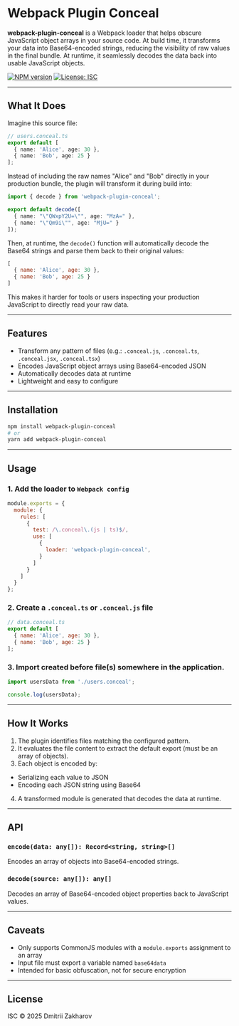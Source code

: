 # Webpack Plugin Conceal

**webpack-plugin-conceal** is a Webpack loader that helps obscure JavaScript object arrays in your source code. At build time, it transforms your data into Base64-encoded strings, reducing the visibility of raw values in the final bundle. At runtime, it seamlessly decodes the data back into usable JavaScript objects.

[![NPM version](https://img.shields.io/npm/v/webpack-plugin-conceal.svg)](https://www.npmjs.com/package/webpack-plugin-conceal)
[![License: ISC](https://img.shields.io/badge/license-ISC-blue.svg)](https://opensource.org/licenses/ISC)

---

## What It Does

Imagine this source file:

```ts
// users.conceal.ts
export default [
  { name: 'Alice', age: 30 },
  { name: 'Bob', age: 25 }
];
```

Instead of including the raw names "Alice" and "Bob" directly in your production bundle, the plugin will transform it during build into:

```ts
import { decode } from 'webpack-plugin-conceal';

export default decode([
  { name: "\"QWxpY2U=\"", age: "MzA=" },
  { name: "\"Qm9i\"", age: "MjU=" }
]);
```

Then, at runtime, the `decode()` function will automatically decode the Base64 strings and parse them back to their original values:

```js
[
  { name: 'Alice', age: 30 },
  { name: 'Bob', age: 25 }
]
```

This makes it harder for tools or users inspecting your production JavaScript to directly read your raw data.

---

## Features

- Transform any pattern of files (e.g.: `.conceal.js`, `.conceal.ts`, `.conceal.jsx`, `.conceal.tsx`)
- Encodes JavaScript object arrays using Base64-encoded JSON
- Automatically decodes data at runtime
- Lightweight and easy to configure

---

## Installation

```bash
npm install webpack-plugin-conceal
# or
yarn add webpack-plugin-conceal
```

---

## Usage

### 1. Add the loader to `Webpack config`

```js
module.exports = {
  module: {
    rules: [
      {
        test: /\.conceal\.(js | ts)$/,
        use: [
          {
            loader: 'webpack-plugin-conceal',
          }
        ]
      }
    ]
  }
};
```

### 2. Create a `.conceal.ts` or `.conceal.js` file

```js
// data.conceal.ts
export default [
  { name: 'Alice', age: 30 },
  { name: 'Bob', age: 25 }
];
```

### 3. Import created before file(s) somewhere in the application.

```ts
import usersData from './users.conceal';

console.log(usersData);
```

---

## How It Works

1. The plugin identifies files matching the configured pattern.
2. It evaluates the file content to extract the default export (must be an array of objects).
3. Each object is encoded by:
  - Serializing each value to JSON
  - Encoding each JSON string using Base64
4. A transformed module is generated that decodes the data at runtime.

---

## API

### `encode(data: any[]): Record<string, string>[]`

Encodes an array of objects into Base64-encoded strings.

### `decode(source: any[]): any[]`

Decodes an array of Base64-encoded object properties back to JavaScript values.

---

## Caveats

- Only supports CommonJS modules with a `module.exports` assignment to an array
- Input file must export a variable named `base64data`
- Intended for basic obfuscation, not for secure encryption

---

## License

ISC © 2025 Dmitrii Zakharov

